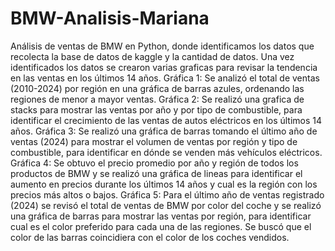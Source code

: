 # BMW-Analisis-Mariana
Análisis de ventas de BMW en Python, donde identificamos los datos que recolecta la base de datos de kaggle y la cantidad de datos. 
Una vez identificados los datos se crearon varias graficas para revisar la tendencia en las ventas en los últimos 14 años. 
Gráfica 1: Se analizó el total de ventas (2010-2024) por región en una gráfica de barras azules, ordenando las regiones de menor a mayor ventas. 
Gráfica 2: Se realizó una grafica de stacks para mostrar las ventas por año y por tipo de combustible, para identificar el crecimiento de las ventas de autos eléctricos en los últimos 14 años. 
Gráfica 3: Se realizó una gráfica de barras tomando el último año de ventas (2024) para mostrar el volumen de ventas por región y tipo de combustible, para identificar en dónde se venden más vehículos eléctricos. 
Gráfica 4: Se obtuvo el precio promedio por año y región de todos los productos de BMW y se realizó una gráfica de lineas para identificar el aumento en precios durante los últimos 14 años y cual es la región con los precios más altos o bajos. 
Gráfica 5: Para el último año de ventas registrado (2024) se revisó el total de ventas de BMW por color del coche y se realizó una gráfica de barras para mostrar las ventas por región, para identificar cual es el color preferido para cada una de las regiones. Se buscó que el color de las barras coincidiera con el color de los coches vendidos. 
